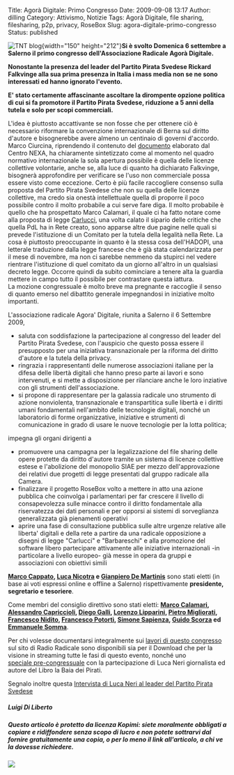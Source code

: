 Title: Agorà Digitale: Primo Congresso
Date: 2009-09-08 13:17
Author: dilling
Category: Attivismo, Notizie
Tags: Agorà Digitale, file sharing, filesharing, p2p, privacy, RoseBox
Slug: agora-digitale-primo-congresso
Status: published

![TNT blog](http://www.agoradigitale.org/sites/all/files/images/locandida_agora.jpg){width="150" height="212"}**Si è svolto Domenica 6 settembre a Salerno il primo congresso dell'Associazione Radicale Agorà Digitale.**

**Nonostante la presenza del leader del Partito Pirata Svedese Rickard Falkvinge alla sua prima presenza in Italia i mass media non se ne sono interessati ed hanno ignorato l'evento.**

**E' stato certamente affascinante ascoltare la dirompente opzione politica di cui si fa promotore il Partito Pirata Svedese, riduzione a 5 anni della tutela e solo per scopi commerciali.**

**<!--more-->**

L'idea è piuttosto accattivante se non fosse che per ottenere ciò è necessario riformare la convenzione internazionale di Berna sul diritto d'autore e bisognerebbe avere almeno un centinaio di governi d'accordo. Marco Ciurcina, riprendendo il contenuto del [documento](http://nexa.polito.it/sites/nexa.polito.it/files/NEXA-filesharing-marzo2009.pdf) elaborato dal Centro NEXA, ha chiaramente sintetizzato come al momento nel quadro normativo internazionale la sola apertura possibile è quella delle licenze collettive volontarie, anche se, alla luce di quanto ha dichiarato Falkvinge, bisognerà approfondire per verificare se l'uso non commerciale possa essere visto come eccezione. Certo è più facile raccogliere consenso sulla proposta del Partito Pirata Svedese che non su quella delle licenze collettive, ma credo sia onestà intellettuale quella di proporre il poco possibile contro il molto probabile a cui serve fare diga. Il molto probabile è quello che ha prospettato Marco Calamari, il quale ci ha fatto notare come alla proposta di legge [Carlucci](http://www.camera.it/_dati/leg16/lavori/schedela/apriTelecomando_wai.asp?codice=16PDL0021370), una volta calato il sipario delle critiche che quella PdL ha in Rete creato, sono apparse altre due pagine nelle quali si prevede l'istituzione di un Comitato per la tutela della legalità nella Rete. La cosa è piuttosto preoccupante in quanto è la stessa cosa dell'HADOPI, una letterale traduzione dalla legge francese che è già stata calendarizzata per il mese di novembre, ma non ci sarebbe nemmeno da stupirci nel vedere rientrare l'istituzione di quel comitato da un giorno all'altro in un qualsiasi decreto legge. Occorre quindi da subito cominciare a tenere alta la guardia mettere in campo tutto il possibile per contrastare questa iattura.  
La mozione congressuale è molto breve ma pregnante e raccoglie il senso di quanto emerso nel dibattito generale impegnandosi in iniziative molto importanti.

L'associazione radicale Agora' Digitale, riunita a Salerno il 6 Settembre 2009,

- saluta con soddisfazione la partecipazione al congresso del leader del Partito Pirata Svedese, con l'auspicio che questo possa essere il presupposto per una iniziativa transnazionale per la riforma del diritto d'autore e la tutela della privacy.  
- ringrazia i rappresentanti delle numerose associazioni italiane per la difesa delle libertà digitali che hanno preso parte ai lavori e sono intervenuti, e si mette a disposizione per rilanciare anche le loro inziative con gli strumenti dell'associazione.  
- si propone di rappresentare per la galassia radicale uno strumento di azione nonviolenta, transnazionale e transpartitica sulle libertà e i diritti umani fondamentali nell'ambito delle tecnologie digitali, nonché un laboratorio di forme organizzative, iniziative e strumenti di comunicazione in grado di usare le nuove tecnologie per la lotta politica;

impegna gli organi dirigenti a

- promuovere una campagna per la legalizzazione del file sharing delle opere protette da diritto d'autore tramite un sistema di licenze collettive estese e l'abolizione del monopolio SIAE per mezzo dell'approvazione dei relativi due progetti di legge presentati dal gruppo radicale alla Camera.  
- finalizzare il progetto RoseBox volto a mettere in atto una azione pubblica che coinvolga i parlamentari per far crescere il livello di consapevolezza sulle minacce contro il diritto fondamentale alla riservatezza dei dati personali e per opporsi ai sistemi di sorveglianza generalizzata già pienamenti operativi  
- aprire una fase di consultazione pubblica sulle altre urgenze relative alle liberta' digitali e della rete a partire da una radicale opposizione a disegni di legge "Carlucci" e "Barbareschi" e alla promozione del software libero partecipare attivamente alle iniziative internazionali -in particolare a livello europeo- già messe in opera da gruppi e associazioni con obiettivi simili

**[Marco Cappato](http://www.marcocappato.it/), [Luca Nicotra](http://www.di.unipi.it/~nicotra/) e [Gianpiero De Martinis](http://www.linkedin.com/pub/gianpiero-de-martinis/1/A63/433)** sono stati eletti (in base ai voti espressi online e offline a Salerno) rispettivamente **presidente, segretario e tesoriere**.

Come membri del consiglio direttivo sono stati eletti: **[Marco Calamari](http://www.cassandracrossing.org/), [Alessandro Capriccioli](http://metilparaben.blogspot.com/), [Diego Galli](http://www.fainotizia.it/users/diego-galli), [Lorenzo Lipparini](http://www.radioradicale.it/soggetti/lorenzo-lipparini), [Pietro Migliorati](http://www.flickr.com/photos/62585343@N00/2999353041/), [Francesco Nidito](http://www.di.unipi.it/~nids/), [Francesco Potortì](http://fly.isti.cnr.it/), [Simone Sapienza](http://www.fainotizia.it/users/simone-sapienza), [Guido Scorza](http://www.guidoscorza.it/) ed [Emmanuele Somma](http://www.linkedin.com/pub/emmanuele-somma/2/323/b76)**.

Per chi volesse documentarsi integralmente sui [lavori di questo congresso](http://www.radioradicale.it/scheda/286197/primo-congresso-dellassociazione-radicale-agora-digitale) sul sito di Radio Radicale sono disponibili sia per il Download che per la visione in streaming tutte le fasi di questo evento, nonché uno  
[speciale pre-congressuale](http://www.no-copyright.net/it/2009/08/29/radio-radicale-speciale-agora-digitale/) con la partecipazione di Luca Neri giornalista ed autore del Libro la Baia dei Pirati.

Segnalo inoltre questa [Intervista di Luca Neri al leader del Partito Pirata Svedese](http://blog.tntvillage.scambioetico.org/?p=3441)

##### ***Luigi Di Liberto***

##### ***Questo articolo è protetto da licenza Kopimi: siete moralmente obbligati a copiare e ridiffondere senza scopo di lucro e non potete sottrarvi dal fornire gratuitamente una copia, o per lo meno il link all'articolo, a chi ve la dovesse richiedere.***

![](http://www.kopimi.com/kopimi/k/kopimi_gay.gif)

